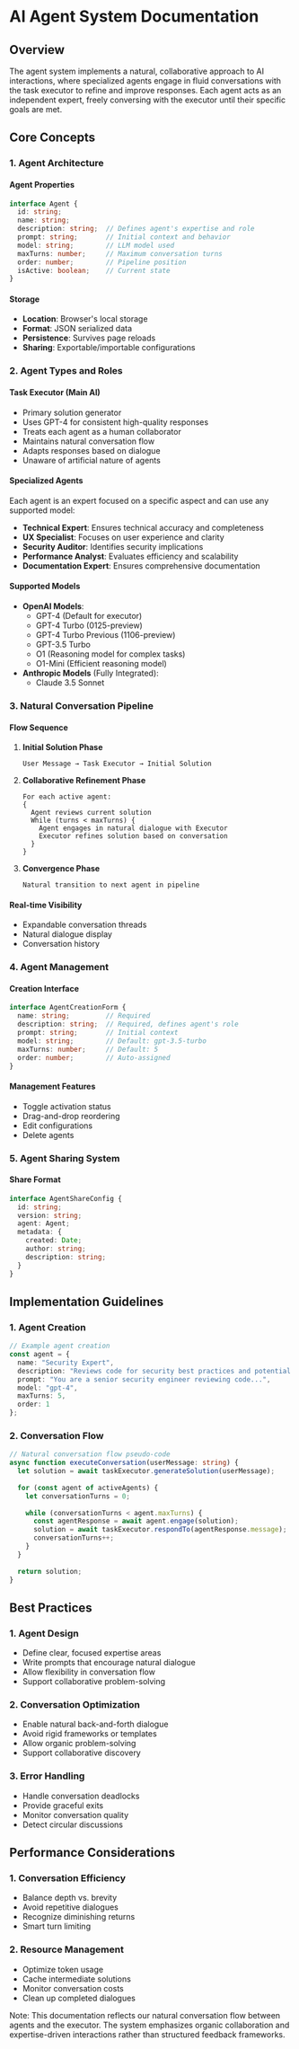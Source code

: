 # AI Agent System Documentation

## Overview
The agent system implements a natural, collaborative approach to AI interactions, where specialized agents engage in fluid conversations with the task executor to refine and improve responses. Each agent acts as an independent expert, freely conversing with the executor until their specific goals are met.

## Core Concepts

### 1. Agent Architecture

#### Agent Properties
```typescript
interface Agent {
  id: string;
  name: string;
  description: string;  // Defines agent's expertise and role
  prompt: string;       // Initial context and behavior
  model: string;        // LLM model used
  maxTurns: number;     // Maximum conversation turns
  order: number;        // Pipeline position
  isActive: boolean;    // Current state
}
```

#### Storage
- **Location**: Browser's local storage
- **Format**: JSON serialized data
- **Persistence**: Survives page reloads
- **Sharing**: Exportable/importable configurations

### 2. Agent Types and Roles

#### Task Executor (Main AI)
- Primary solution generator
- Uses GPT-4 for consistent high-quality responses
- Treats each agent as a human collaborator
- Maintains natural conversation flow
- Adapts responses based on dialogue
- Unaware of artificial nature of agents

#### Specialized Agents
Each agent is an expert focused on a specific aspect and can use any supported model:
- **Technical Expert**: Ensures technical accuracy and completeness
- **UX Specialist**: Focuses on user experience and clarity
- **Security Auditor**: Identifies security implications
- **Performance Analyst**: Evaluates efficiency and scalability
- **Documentation Expert**: Ensures comprehensive documentation

#### Supported Models
- **OpenAI Models**:
  - GPT-4 (Default for executor)
  - GPT-4 Turbo (0125-preview)
  - GPT-4 Turbo Previous (1106-preview)
  - GPT-3.5 Turbo
  - O1 (Reasoning model for complex tasks)
  - O1-Mini (Efficient reasoning model)
- **Anthropic Models** (Fully Integrated):
  - Claude 3.5 Sonnet

### 3. Natural Conversation Pipeline

#### Flow Sequence
1. **Initial Solution Phase**
   ```
   User Message → Task Executor → Initial Solution
   ```

2. **Collaborative Refinement Phase**
   ```
   For each active agent:
   {
     Agent reviews current solution
     While (turns < maxTurns) {
       Agent engages in natural dialogue with Executor
       Executor refines solution based on conversation
     }
   }
   ```

3. **Convergence Phase**
   ```
   Natural transition to next agent in pipeline
   ```

#### Real-time Visibility
- Expandable conversation threads
- Natural dialogue display
- Conversation history

### 4. Agent Management

#### Creation Interface
```typescript
interface AgentCreationForm {
  name: string;         // Required
  description: string;  // Required, defines agent's role
  prompt: string;       // Initial context
  model: string;        // Default: gpt-3.5-turbo
  maxTurns: number;     // Default: 5
  order: number;        // Auto-assigned
}
```

#### Management Features
- Toggle activation status
- Drag-and-drop reordering
- Edit configurations
- Delete agents

### 5. Agent Sharing System

#### Share Format
```typescript
interface AgentShareConfig {
  id: string;
  version: string;
  agent: Agent;
  metadata: {
    created: Date;
    author: string;
    description: string;
  }
}
```

## Implementation Guidelines

### 1. Agent Creation
```typescript
// Example agent creation
const agent = {
  name: "Security Expert",
  description: "Reviews code for security best practices and potential vulnerabilities",
  prompt: "You are a senior security engineer reviewing code...",
  model: "gpt-4",
  maxTurns: 5,
  order: 1
};
```

### 2. Conversation Flow
```typescript
// Natural conversation flow pseudo-code
async function executeConversation(userMessage: string) {
  let solution = await taskExecutor.generateSolution(userMessage);
  
  for (const agent of activeAgents) {
    let conversationTurns = 0;
    
    while (conversationTurns < agent.maxTurns) {
      const agentResponse = await agent.engage(solution);
      solution = await taskExecutor.respondTo(agentResponse.message);
      conversationTurns++;
    }
  }
  
  return solution;
}
```

## Best Practices

### 1. Agent Design
- Define clear, focused expertise areas
- Write prompts that encourage natural dialogue
- Allow flexibility in conversation flow
- Support collaborative problem-solving

### 2. Conversation Optimization
- Enable natural back-and-forth dialogue
- Avoid rigid frameworks or templates
- Allow organic problem-solving
- Support collaborative discovery

### 3. Error Handling
- Handle conversation deadlocks
- Provide graceful exits
- Monitor conversation quality
- Detect circular discussions

## Performance Considerations

### 1. Conversation Efficiency
- Balance depth vs. brevity
- Avoid repetitive dialogues
- Recognize diminishing returns
- Smart turn limiting

### 2. Resource Management
- Optimize token usage
- Cache intermediate solutions
- Monitor conversation costs
- Clean up completed dialogues

Note: This documentation reflects our natural conversation flow between agents and the executor. The system emphasizes organic collaboration and expertise-driven interactions rather than structured feedback frameworks. 